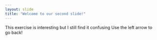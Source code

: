 ```yaml
---
layout: slide
title: "Welcome to our second slide!"
---
```

This exercise is interesting but I still find it confusing
Use the left arrow to go back!

